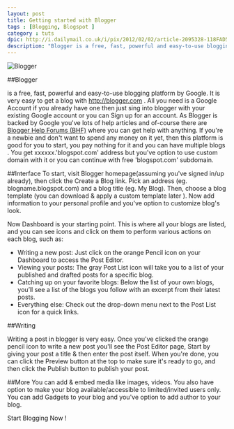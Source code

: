 ```yaml
---
layout: post
title: Getting started with Blogger
tags : [Blogging, Blogspot ]
category : tuts
dpic: http://i.dailymail.co.uk/i/pix/2012/02/02/article-2095328-118FAD54000005DC-568_634x422.jpg
description: "Blogger is a free, fast, powerful and easy-to-use blogging platform by Google. It is very easy to get a blog with Blogger. Start Blogging Now !"
---
```


![Blogger](http://i.dailymail.co.uk/i/pix/2012/02/02/article-2095328-118FAD54000005DC-568_634x422.jpg)

##Blogger

is a free, fast, powerful and easy-to-use blogging platform by Google. It is very easy to get a blog with <http://blogger.com> . 
All you need is a Google Account if you already have one then just sing into blogger with your existing Google account or you can Sign up for an account. 
As Blogger is backed by Google you've lots of help articles and of-course there are <a href="http://productforums.google.com/forum/#!forum/blogger" target="_blank">Blogger Help Forums (BHF)</a> where you can get help with anything. 
If you're a newbie and don't want to spend any money on it yet, then this platform is good for you to start, you pay nothing for it and you can have multiple blogs .
You get xxxxxx.'blogspot.com' address but you've option to use custom domain with it or you can continue with free 'blogspot.com' subdomain.

##Interface 
To start, visit Blogger homepage(assuming you've signed in/up already),  then click the Create a Blog link. 
Pick an address (eg. blogname.blogspot.com) and a blog title (eg. My Blog). Then, choose a blog template (you can download & apply a custom template later ). 
Now add information to your personal profile and you've option to customize blog's look.

Now Dashboard is your starting point. This is where all your blogs are listed, and you can see icons and click on them to perform various actions on each blog, such as:


- Writing a new post: Just click on the orange Pencil icon on your Dashboard to access the Post Editor.
- Viewing your posts: The gray Post List icon will take you to a list of your published and drafted posts for a specific blog.
- Catching up on your favorite blogs: Below the list of your own blogs, you’ll see a list of the blogs you follow with an excerpt from their latest posts.
- Everything else: Check out the drop-down menu next to the Post List icon for a quick links.


##Writing

Writing a post in blogger is very easy. Once you've clicked the orange pencil icon to write a new post you'll see the Post Editor page, 
Start by giving your post a title & then enter the post itself. 
When you're done, you can click the Preview button at the top to make sure it's ready to go, and then click the Publish button to publish your post.

##More
You can add & embed media like images, videos. You also have option to make your blog available/accessible to limited/invited users only. You can add Gadgets to your blog and you've option to add author to your blog. 

Start Blogging Now !